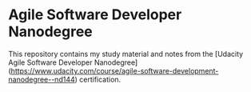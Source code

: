 # Agile Software Developer Nanodegree
This repository contains my study material and notes from the [Udacity Agile Software Developer Nanodegree] (https://www.udacity.com/course/agile-software-development-nanodegree--nd144) certification.
